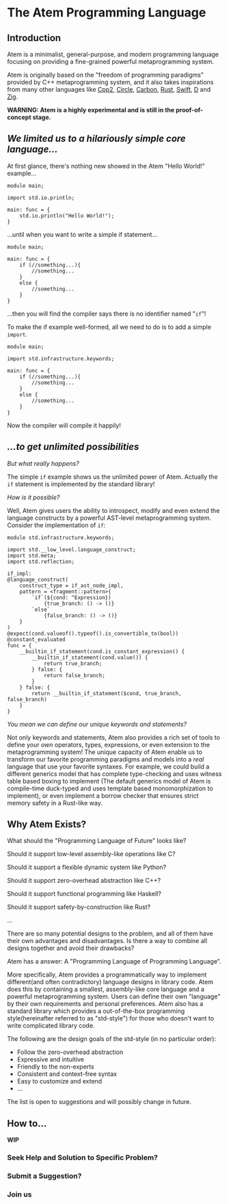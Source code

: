 # The Atem Programming Language

## Introduction

Atem is a minimalist, general-purpose, and modern programming language focusing on providing a fine-grained powerful metaprogramming system.

Atem is originally based on the "freedom of programming paradigms" provided by C++ metaprogramming system, and it also takes inspirations from many other languages like [Cpp2](https://github.com/hsutter/cppfront), [Circle](circle-lang.org), [Carbon](https://github.com/carbon-language/carbon-lang), [Rust](https://www.rust-lang.org/), [Swift](https://www.swift.org/documentation/), [D](https://dlang.org/) and [Zig](https://ziglang.org/).

**WARNING: Atem is a highly experimental and is still in the proof-of-concept stage.**

## *We limited us to a hilariously simple core language...*

At first glance, there's nothing new showed in the Atem "Hello World!" example...

```atem
module main;

import std.io.println;

main: func = {
	std.io.println("Hello World!");
}
```

...until when you want to write a simple if statement...

```atem
module main;

main: func = {
	if (//something...){
		//something...
	} 
	else {
		//something...
	}
}
```

...then you will find the compiler says there is no identifier named "`if`"!

To make the if example well-formed, all we need to do is to add a simple `import`.

```atem
module main;

import std.infrastructure.keywords;

main: func = {
	if (//something...){
		//something...
	} 
	else {
		//something...
	}
}
```

Now the compiler will compile it happily!

## *...to get unlimited possibilities*

*But what really happens?*

The simple `if` example shows us the unlimited power of Atem. Actually the `if` statement is implemented by the standard library!

*How is it possible?*

Well, Atem gives users the ability to introspect, modify and even extend the language constructs by a powerful AST-level metaprogramming system. Consider the implementation of `if`:

```atem
module std.infrastructure.keywords;

import std.__low_level.language_construct;
import std.meta;
import std.reflection;

if_impl: 
@language_construct(
    construct_type = if_ast_node_impl,
    pattern = <fragment::pattern>{
        `if`(${cond: ^Expression})
            {true_branch: () -> ()}
        `else`
            {false_branch: () -> ()}
    }
) 
@expect(cond.valueof().typeof().is_convertible_to(bool))
@constant_evaluated
func = {
    __builtin_if_statement(cond.is_constant_expression() {
        __builtin_if_statement(cond.value()) {
            return true_branch;
        } false: {
            return false_branch;
        }
    } false: {
        return __builtin_if_statement($cond, true_branch, false_branch)
    }
}
```

*You mean we can define our unique keywords and statements?*

Not only keywords and statements, Atem also provides a rich set of tools to define your *own* operators, types, expressions, or even extension to the metaprogramming system! The unique capacity of Atem enable us to transform our favorite programming paradigms and models into a *real* language that use your favorite syntaxes. For example, we could build a different generics model that has complete type-checking and uses witness table based boxing to implement (The default generics model of Atem is compile-time duck-typed and uses template based monomorphization to implement), or even implement a borrow checker that ensures strict memory safety in a Rust-like way.

## Why Atem Exists?

What should the "Programming Language of Future" looks like?

Should it support low-level assembly-like operations like C?

Should it support a flexible dynamic system like Python?

Should it support zero-overhead abstraction like C++?

Should it support functional programming like Haskell?

Should it support safety-by-construction like Rust?

...

There are so many potential designs to the problem, and all of them have their own advantages and disadvantages. Is there a way to combine all designs together and avoid their drawbacks?

Atem has a answer: A "Programming Language of Programming Language".

More specifically, Atem provides a programmatically way to implement different(and often contradictory) language designs in library code. Atem does this by containing a smallest, assembly-like core language and a powerful metaprogramming system. Users can define their own "language" by their own requirements and personal preferences. Atem also has a standard library which provides a out-of-the-box programming style(hereinafter referred to as "std-style") for those who doesn't want to write complicated library code.

The following are the design goals of the std-style (in no particular order):

* Follow the zero-overhead abstraction
* Expressive and intuitive
* Friendly to the non-experts
* Consistent and context-free syntax
* Easy to customize and extend
* ...

The list is open to suggestions and will possibly change in future.

## How to...

**WIP**

### Seek Help and Solution to Specific Problem?

### Submit a Suggestion?

### Join us

